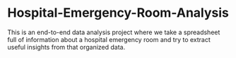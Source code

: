 # Hospital-Emergency-Room-Analysis
This is an end-to-end data analysis project where we take a spreadsheet full of information about a hospital emergency room and try to extract useful insights from that organized data.
